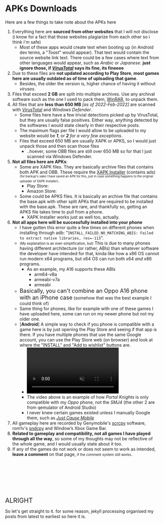 # APKs Downloads
Here are a few things to take note about the APKs here
1. Everything here are **sourced from other websites** that I will not disclose (i know for a fact that those websites plagiarize from each other so i think i'm safe)
    * Most of these apps would create text when booting up (in Android dev terms, a "_Toast_" would appear). That text would contain the source website link text. There could be a few cases where text from other languages would appear, such as _Arabic_ or _Japanese_. **just ignore those, if <a href="https://www.virustotal.com/" target="_blank">_VirusTotal_</a> says its fine, its fineeee**
1. Due to these files are **not updated according to Play Store**, **most games here are usually outdated as of time of uploading that game**.
    * Besides, the older the version is, higher chance of having it without _viruses_.
1. Files that exceed __2 GB__ are split into multiple archives. Use any archival software such as the one I used to pack them, <a href="https://www.win-rar.com/start.html?&L=0" target="_blank">WinRAR</a>, to unpack them.
1. All files that are **less than 650 MB** _[as of 2022-Feb-2022]_ are scanned with <a href="https://www.virustotal.com/" target="_blank">_VirusTotal_</a> and _Windows Defender_.
    * Some files here have a few trivial detections picked up by VirusTotal, but they are usually false positives. Either way, anything detected by the softwares I would state clearly in their respective posts.
    * The maximum flags per file I would allow to be uploaded to my website would be _**1**_, or _**2** for a very few exceptions_.
    * Files that exceed 650 MB are usually XAPK or APKS, so I would just unpack those and then scan those files
        * ..hoever, some OBB files are still over 650 MB so for that I just scanned via Windows Defender.
1. **Not all files here are APKs**:
    * Some are XAPK files. They are basically archive files that contains both APK and OBB. These require the <a href="https://github.com/arifhamed/files-001/releases/download/main/0687a5ca-f788-4cbf-9525-18708eae5091.rar" target="_blank">XAPK Installer</a> (contains ads) <span style="font-size: 70%;">(for backup's sake I have saved an APK for this, just in case something happens to the original uploader of XAPK Installer)</span>.
        * Play Store: <a href="https://play.google.com/store/apps/details?id=io.apkmody.sai" target="_blank"><i class='fab fa-google-play'></i></a>
        * Amazon Store: <a href="https://www.amazon.com/XAPKS-Installer-Install-APKs-XAPK/dp/B09769NSBY" target="_blank"><i class="fab fa-amazon"></i></a>
    * Some could be APKS files. It is basically an archive file that contains the base.apk with other split APKs that are required to be installed with the base.apk. These are rare, and thankfully so, getting an APKS file takes time to pull from a phone.
        * XAPK Installer works just as well too, actually.
1. **Not all apps here will be successfully installed into your phone**
    * I have gotten this error quite a few times on different phones when installing through adb: "```INSTALL_FAILED_NO_MATCHING_ABIS: Failed to extract native libraries, res=-113```".
    * <span style="font-size:80%;">(My explanation is an over-simplification, but)</span> This is due to many phones having different architecture (or rather, ABIs) than whatever software the developer have intended for that, kinda like how a x86 OS cannot run modern x64 programs, but x64 OS can run both x64 *and* x86 programs. 
        * As an example, my A16 supports these ABIs
            * arm64-v8a
            * armeabi-v7a
            * armeabi
    * <span style="font-size:130%;">Basically, you can't combine an Oppo A16 phone with an iPhone case</span> (somehow that was the best example I could think of)
    * Same thing for phones, like for example with one of these games I have uploaded here, some can run on my newer phone but not my older one.
    * [**Android**] A simple way to check if you phone is compatible with a game here is by just opening the Play Store and seeing if that app is there. If you have multiple phones that use the same Google account, you can use the Play Store web (on browser) and look at where the "INSTALL" and "Add to wishlist" buttons are.
        * <video muted autoplay loop onclick="this.paused ? this.play() : this.pause();"> <source src="/static/webm/APKs/android-limited-distro.webm" type="video/webm"></source></video>
        * The video above is an example of how _Portal Knights_ is only compatible with my _Oppo_ phone, not the _SMJ4_ (the other 2 are from qemulator of Android Studio)
        * I never knew certain games existed unless I manually Google them, such as _[Just Cause Mobile]()_
1. All gameplay here are recorded by Genymobile's <a href="https://github.com/Genymobile/scrcpy" target="_blank">scrcpy</a> software, rom1v's <a href="https://github.com/rom1v/sndcpy" target="_blank">sndcpy</a> and Window’s Xbox Game Bar. 
1. **Related to gameplay and compatibility, not all games I have played through all the way**, so some of my thoughts may not be reflective of the whole game, and I would usually state about it too.
1. If any of the games do not work or does not seem to work as intended, **leave a comment** on that page, <span style="font-size:80%;">if the comment system still works</span>.
<!-- 1. **Personal disclaimer**:
    * I do not condone piracy, <span style="font-size:170%">but</span>, I also do not condone putting **paywalls** and **paid subscription** behind software that is or was free, or paid to begin with, and limiting **freedom** &amp; **opinion** of customers. <a href="https://upload.wikimedia.org/wikipedia/commons/d/d7/The.Pirate.Bay.Cartoon-small.png" target="_blank">stay woke</a> -->

<br>
<br>
<br>
<br>
<br>
<br>

<span style="font-size:150%">ALRIGHT</span>

So let's get straight to it. for some reason, jekyll processing organised my posts from latest to earliest so here it is.
